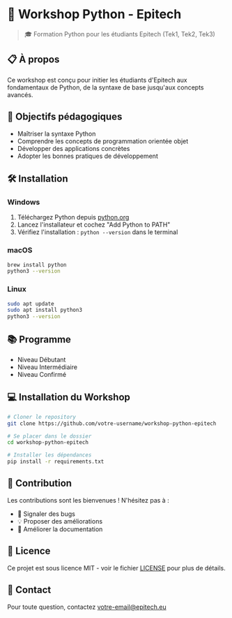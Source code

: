 # 🐍 Workshop Python - Epitech 

> 🎓 Formation Python pour les étudiants Epitech (Tek1, Tek2, Tek3)

## 📋 À propos

Ce workshop est conçu pour initier les étudiants d'Epitech aux fondamentaux de Python, de la syntaxe de base jusqu'aux concepts avancés.

## 🎯 Objectifs pédagogiques

- Maîtriser la syntaxe Python
- Comprendre les concepts de programmation orientée objet
- Développer des applications concrètes
- Adopter les bonnes pratiques de développement

## 🛠️ Installation

### Windows
1. Téléchargez Python depuis [python.org](https://www.python.org/downloads/)
2. Lancez l'installateur et cochez "Add Python to PATH"
3. Vérifiez l'installation : `python --version` dans le terminal

### macOS
```bash
brew install python
python3 --version
```

### Linux
```bash
sudo apt update
sudo apt install python3
python3 --version
```

## 📚 Programme

- Niveau Débutant
- Niveau Intermédiaire
- Niveau Confirmé

## 💻 Installation du Workshop

```bash
# Cloner le repository
git clone https://github.com/votre-username/workshop-python-epitech

# Se placer dans le dossier
cd workshop-python-epitech

# Installer les dépendances
pip install -r requirements.txt
```

## 🤝 Contribution

Les contributions sont les bienvenues ! N'hésitez pas à :
- 🐛 Signaler des bugs
- 💡 Proposer des améliorations
- 📝 Améliorer la documentation

## 📄 Licence

Ce projet est sous licence MIT - voir le fichier [LICENSE](LICENSE) pour plus de détails.

## 👥 Contact

Pour toute question, contactez [votre-email@epitech.eu](mailto:votre-email@epitech.eu)